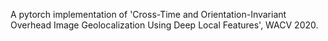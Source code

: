 A pytorch implementation of 'Cross-Time and Orientation-Invariant Overhead Image Geolocalization Using Deep Local Features', WACV 2020.

